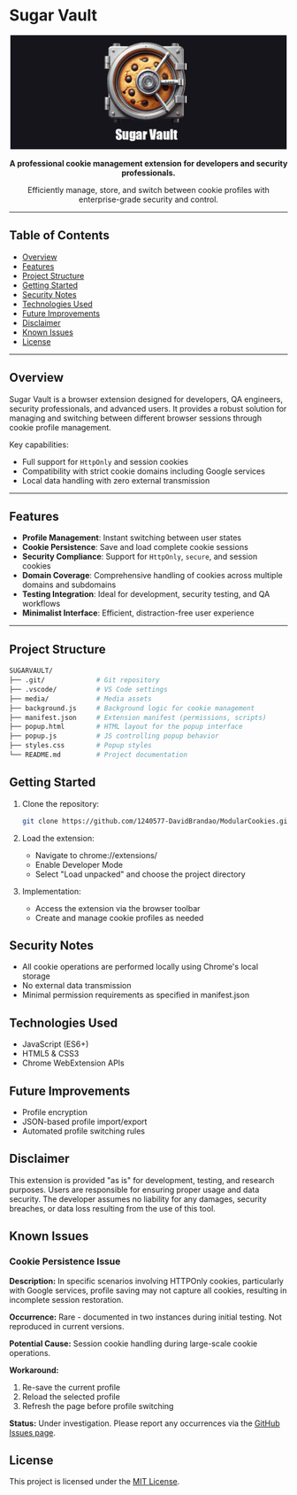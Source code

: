 # Sugar Vault

<p align="center">
  <img src="media/logo-vault_wide.png" alt="Sugar Vault logo" width="500"/>
</p>

<p align="center"><strong>A professional cookie management extension for developers and security professionals.</strong></p>
<p align="center">Efficiently manage, store, and switch between cookie profiles with enterprise-grade security and control.</p>

---

## Table of Contents

- [Overview](#overview)
- [Features](#features)
- [Project Structure](#project-structure)
- [Getting Started](#getting-started)
- [Security Notes](#security-notes)
- [Technologies Used](#technologies-used)
- [Future Improvements](#future-improvements)
- [Disclaimer](#disclaimer)
- [Known Issues](#known-issues)
- [License](#license)

---

## Overview

Sugar Vault is a browser extension designed for developers, QA engineers, security professionals, and advanced users. It provides a robust solution for managing and switching between different browser sessions through cookie profile management.

Key capabilities:
- Full support for `HttpOnly` and session cookies
- Compatibility with strict cookie domains including Google services
- Local data handling with zero external transmission

---

## Features

- **Profile Management**: Instant switching between user states
- **Cookie Persistence**: Save and load complete cookie sessions
- **Security Compliance**: Support for `HttpOnly`, `secure`, and session cookies
- **Domain Coverage**: Comprehensive handling of cookies across multiple domains and subdomains
- **Testing Integration**: Ideal for development, security testing, and QA workflows
- **Minimalist Interface**: Efficient, distraction-free user experience

---

## Project Structure

```bash
SUGARVAULT/
├── .git/             # Git repository
├── .vscode/          # VS Code settings
├── media/            # Media assets
├── background.js     # Background logic for cookie management
├── manifest.json     # Extension manifest (permissions, scripts)
├── popup.html        # HTML layout for the popup interface
├── popup.js          # JS controlling popup behavior
├── styles.css        # Popup styles
└── README.md         # Project documentation
```

## Getting Started

1. Clone the repository:
   ```bash
   git clone https://github.com/1240577-DavidBrandao/ModularCookies.git
   ```

2. Load the extension:
   - Navigate to chrome://extensions/
   - Enable Developer Mode
   - Select "Load unpacked" and choose the project directory

3. Implementation:
   - Access the extension via the browser toolbar
   - Create and manage cookie profiles as needed

## Security Notes

- All cookie operations are performed locally using Chrome's local storage
- No external data transmission
- Minimal permission requirements as specified in manifest.json

## Technologies Used

- JavaScript (ES6+)
- HTML5 & CSS3
- Chrome WebExtension APIs

## Future Improvements

- Profile encryption
- JSON-based profile import/export
- Automated profile switching rules

## Disclaimer

This extension is provided "as is" for development, testing, and research purposes. Users are responsible for ensuring proper usage and data security. The developer assumes no liability for any damages, security breaches, or data loss resulting from the use of this tool.

## Known Issues

### Cookie Persistence Issue

**Description:**
In specific scenarios involving HTTPOnly cookies, particularly with Google services, profile saving may not capture all cookies, resulting in incomplete session restoration.

**Occurrence:**
Rare - documented in two instances during initial testing. Not reproduced in current versions.

**Potential Cause:**
Session cookie handling during large-scale cookie operations.

**Workaround:**
1. Re-save the current profile
2. Reload the selected profile
3. Refresh the page before profile switching

**Status:**
Under investigation. Please report any occurrences via the [GitHub Issues page](https://github.com/1240577-DavidBrandao/SugarVault/issues).

## License

This project is licensed under the [MIT License](/LICENSE).
